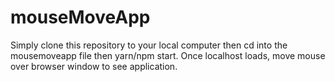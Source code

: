 # mouseMoveApp

Simply clone this repository to your local computer then cd into the mousemoveapp file then yarn/npm start.
Once localhost loads, move mouse over browser window to see application.
